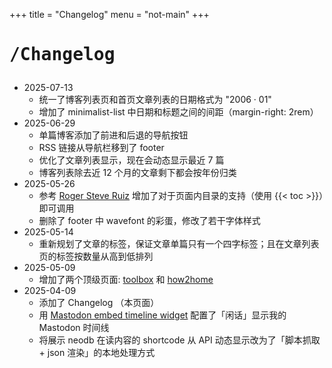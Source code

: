 +++
title = "Changelog"
menu = "not-main"
+++

# <pre>/Changelog</pre>

- 2025-07-13
  - 统一了博客列表页和首页文章列表的日期格式为 "2006 · 01"
  - 增加了 minimalist-list 中日期和标题之间的间距（margin-right: 2rem）
- 2025-06-29
  - 单篇博客添加了前进和后退的导航按钮
  - RSS 链接从导航栏移到了 footer
  - 优化了文章列表显示，现在会动态显示最近 7 篇
  - 博客列表除去近 12 个月的文章剩下都会按年份归类
- 2025-05-26
  - 参考 [Roger Steve Ruiz](https://write.rog.gr/writing/table-of-contents-for-your-hugo-pages/) 增加了对于页面内目录的支持（使用 \{\{< toc >\}\}）即可调用
  - 删除了 footer 中 wavefont 的彩蛋，修改了若干字体样式
- 2025-05-14
  - 重新规划了文章的标签，保证文章单篇只有一个四字标签；且在文章列表页的标签按数量从高到低排列
- 2025-05-09
  - 增加了两个顶级页面: [toolbox](/toolbox) 和 [how2home](/how2home)
- 2025-04-09
  - 添加了 Changelog （本页面）
  - 用 [Mastodon embed timeline widget](https://gitlab.com/idotj/mastodon-embed-timeline) 配置了「闲话」显示我的 Mastodon 时间线
  - 将展示 neodb 在读内容的 shortcode 从 API 动态显示改为了「脚本抓取 + json 渲染」的本地处理方式
